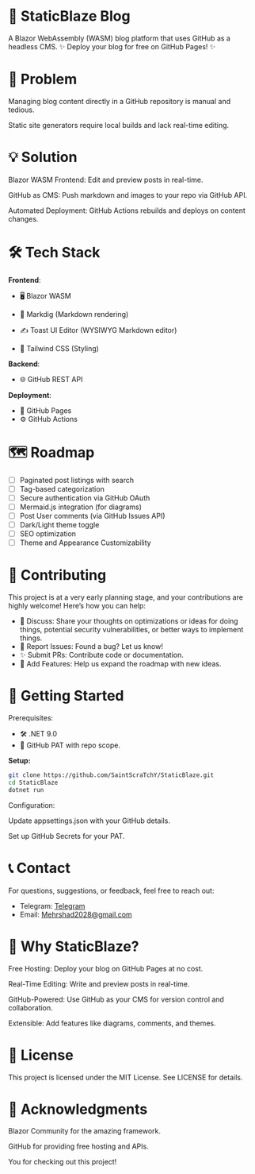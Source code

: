 # 🚀 **StaticBlaze Blog**
A Blazor WebAssembly (WASM) blog platform that uses GitHub as a headless CMS.
✨ Deploy your blog for free on GitHub Pages! ✨

# 📝 **Problem**
Managing blog content directly in a GitHub repository is manual and tedious.

Static site generators require local builds and lack real-time editing.

# 💡 **Solution**
Blazor WASM Frontend: Edit and preview posts in real-time.

GitHub as CMS: Push markdown and images to your repo via GitHub API.

Automated Deployment: GitHub Actions rebuilds and deploys on content changes.

# 🛠️ **Tech Stack**
**Frontend**:

- 🖥️ Blazor WASM

- 📝 Markdig (Markdown rendering)

- ✍️ Toast UI Editor (WYSIWYG Markdown editor)

- 🎨 Tailwind CSS (Styling)

**Backend**:

- 🌐 GitHub REST API

**Deployment**:
- 🚀 GitHub Pages
- ⚙️ GitHub Actions

# 🗺️ Roadmap
- [ ] Paginated post listings with search
- [ ] Tag-based categorization
- [ ] Secure authentication via GitHub OAuth
- [ ] Mermaid.js integration (for diagrams)
- [ ] Post User comments (via GitHub Issues API)
- [ ] Dark/Light theme toggle
- [ ] SEO optimization
- [ ] Theme and Appearance Customizability

# 🤝 **Contributing**
This project is at a very early planning stage, and your contributions are highly welcome! Here’s how you can help:

- 💬 Discuss: Share your thoughts on optimizations or ideas for doing things, potential security vulnerabilities, or better ways to implement things.
- 🐛 Report Issues: Found a bug? Let us know!
- ✨ Submit PRs: Contribute code or documentation.
- 🚀 Add Features: Help us expand the roadmap with new ideas.

# 🚀 **Getting Started**
Prerequisites:

- 🛠️ .NET 9.0
- 🔑 GitHub PAT with repo scope.

**Setup:**
```bash
git clone https://github.com/SaintScraTchY/StaticBlaze.git
cd StaticBlaze
dotnet run
```
Configuration:

Update appsettings.json with your GitHub details.

Set up GitHub Secrets for your PAT.

# 📞 **Contact**
For questions, suggestions, or feedback, feel free to reach out:

- Telegram: [Telegram](https://t.me/SaintScraTchY)
- Email: Mehrshad2028@gmail.com

# 🌟 **Why StaticBlaze?**
Free Hosting: Deploy your blog on GitHub Pages at no cost.

Real-Time Editing: Write and preview posts in real-time.

GitHub-Powered: Use GitHub as your CMS for version control and collaboration.

Extensible: Add features like diagrams, comments, and themes.

# 📜 **License**
This project is licensed under the MIT License. See LICENSE for details.

# 🙏 **Acknowledgments**
Blazor Community for the amazing framework.

GitHub for providing free hosting and APIs.

You for checking out this project!

